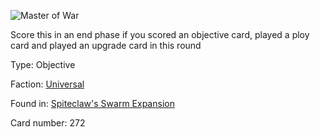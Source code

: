 
![Master of War](https://warhammerunderworlds.com/wp-content/uploads/sites/6/2018/02/272_ENG.png)

Score this in an end phase if you scored an objective card, played a ploy card and played an upgrade card in this round

Type: Objective

Faction: [Universal](/factions/universal.md)

Found in: [Spiteclaw's Swarm Expansion](/locations/spiteclaws-swarm-expansion.md)

Card number: 272
